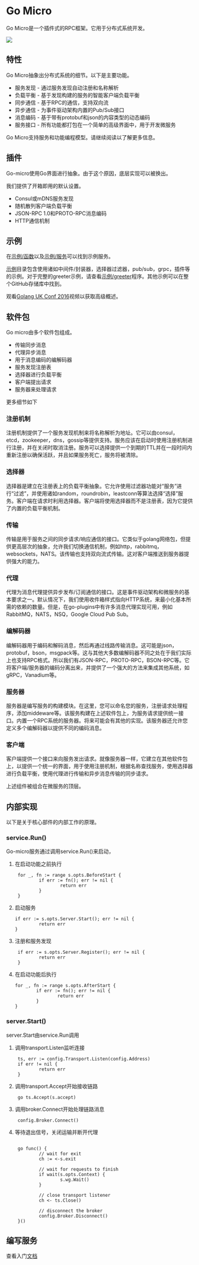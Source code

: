 # Go Micro
Go Micro是一个插件式的RPC框架。它用于分布式系统开发。

![](go-micro.png)

## 特性
Go Micro抽象出分布式系统的细节。以下是主要功能。

- 服务发现 - 通过服务发现自动注册和名称解析
- 负载平衡 - 基于发现构建的服务的智能客户端负载平衡
- 同步通信 - 基于RPC的通信，支持双向流
- 异步通信 - 为事件驱动架构内置的Pub/Sub接口
- 消息编码 - 基于带有protobuf和json的内容类型的动态编码
- 服务接口 - 所有功能都打包在一个简单的高级界面中，用于开发微服务

Go Micro支持服务和功能编程模型。请继续阅读以了解更多信息。

## 插件
Go-micro使用Go界面进行抽象。由于这个原因，底层实现可以被换出。

我们提供了开箱即用的默认设置。

- Consul或mDNS服务发现
- 随机散列客户端负载平衡
- JSON-RPC 1.0和PROTO-RPC消息编码
- HTTP通信机制

## 示例
在[示例/函数](https://github.com/micro/examples/tree/master/function)以及[示例/服务](https://github.com/micro/examples/tree/master/service)可以找到示例服务。

[示例](https://github.com/micro/examples)目录包含使用诸如中间件/封装器，选择器过滤器，pub/sub，grpc，插件等的示例。对于完整的greeter示例，请查看[示例/greeter](https://github.com/micro/examples/tree/master/greeter)程序。其他示例可以在整个GitHub存储库中找到。

观看[Golang UK Conf 2016](https://www.youtube.com/watch?v=xspaDovwk34)视频以获取高级概述。

## 软件包
Go micro由多个软件包组成。

- 传输同步消息
- 代理异步消息
- 用于消息编码的编解码器
- 服务发现注册表
- 选择器进行负载平衡
- 客户端提出请求
- 服务器来处理请求

更多细节如下

### 注册机制
注册机制提供了一个服务发现机制来将名称解析为地址。它可以由consul，etcd，zookeeper，dns，gossip等提供支持。服务应该在启动时使用注册机制进行注册，并在关闭时取消注册。服务可以选择提供一个到期的TTL并在一段时间内重新注册以确保活跃，并且如果服务死亡，服务将被清除。

### 选择器
选择器是建立在注册表上的负载平衡抽象。它允许使用过滤器功能对“服务”进行“过滤”，并使用诸如random，roundrobin，leastconn等算法选择“选择”服务。客户端在请求时利用选择器。客户端将使用选择器而不是注册表，因为它提供了内置的负载平衡机制。

### 传输
传输是用于服务之间的同步请求/响应通信的接口。它类似于golang网络包，但提供更高层次的抽象，允许我们切换通信机制，例如http，rabbitmq，websockets，NATS。该传输也支持双向流式传输。这对客户端推送到服务器提供强大的能力。

### 代理
代理为消息代理提供异步发布/订阅通信的接口。这是事件驱动架构和微服务的基本要求之一。默认情况下，我们使用收件箱样式指向HTTP系统，来最小化基本所需的依赖的数量。但是，在go-plugins中有许多消息代理实现可用，例如RabbitMQ，NATS，NSQ，Google Cloud Pub Sub。

### 编解码器
编解码器用于编码和解码消息，然后再通过线路传输消息。这可能是json，protobuf，bson，msgpack等。这与其他大多数编解码器不同之处在于我们实际上也支持RPC格式。所以我们有JSON-RPC，PROTO-RPC，BSON-RPC等。它将客户端/服务器的编码分离出来，并提供了一个强大的方法来集成其他系统，如gRPC，Vanadium等。

### 服务器
服务器是编写服务的构建模块。在这里，您可以命名您的服务，注册请求处理程序，添加middeware等。该服务构建在上述软件包上，为服务请求提供统一接口。内置一个RPC系统的服务器。将来可能会有其他的实现。该服务器还允许您定义多个编解码器以提供不同的编码消息。

### 客户端
客户端提供一个接口来向服务发出请求。就像服务器一样，它建立在其他软件包上，以提供一个统一的界面，用于使用注册机制，根据名称查找服务，使用选择器进行负载平衡，使用代理进行传输和异步消息传输的同步请求。

上述组件被组合在微服务的顶层。

## 内部实现
以下是关于核心部件的内部工作的原理。

### service.Run()
Go-micro服务通过调用service.Run()来启动，

1. 在启动功能之前执行

    ```
     for _, fn := range s.opts.BeforeStart {
             if err := fn(); err != nil {
                     return err
             }
     }
    ```
2. 启动服务

    ```
    if err := s.opts.Server.Start(); err != nil {
             return err
    }
    ```
3. 注册和服务发现

    ```
     if err := s.opts.Server.Register(); err != nil {
             return err
     }
    ```
4. 在启动功能后执行

    ```
    for _, fn := range s.opts.AfterStart {
            if err := fn(); err != nil {
                    return err
            }
    }
    ```

### server.Start()
server.Start由service.Run调用

1. 调用transport.Listen监听连接

    ```
     ts, err := config.Transport.Listen(config.Address)
     if err != nil {
             return err
     }
    ```

2. 调用transport.Accept开始接收链路

    ```
     go ts.Accept(s.accept)
    ```

3. 调用broker.Connect开始处理链路消息

    ```
     config.Broker.Connect()
    ```
    
4. 等待退出信号，关闭运输并断开代理

    ```

     go func() {
             // wait for exit
             ch := <-s.exit
    
             // wait for requests to finish
             if wait(s.opts.Context) {
                     s.wg.Wait()
             }
    
             // close transport listener
             ch <- ts.Close()
    
             // disconnect the broker
             config.Broker.Disconnect()
     }()

    ```
    
## 编写服务
查看入门[文档](../Guides/WritingaGoService.md)
